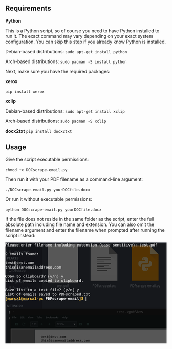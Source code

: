 ## Requirements

**Python**

This is a Python script, so of course you need to have Python installed to run it. The exact command may vary depending on your exact system configuration. You can skip this step if you already know Python is installed.

Debian-based distributions: `sudo apt-get install python`

Arch-based distributions: `sudo pacman -S install python`

Next, make sure you have the required packages:

**xerox**

`pip install xerox`

**xclip**

Debian-based distributions: `sudo apt-get install xclip`

Arch-based distributions: `sudo pacman -S xclip`

**docx2txt**
`pip install docx2txt`

## Usage

Give the script executable permissions:

`chmod +x DOCscrape-email.py`

Then run it with your PDF filename as a command-line argument:

`./DOCscrape-email.py yourDOCfile.docx`

Or run it without executable permissions:

`python DOCscrape-email.py yourDOCfile.docx`

If the file does not reside in the same folder as the script, enter the full absolute path including file name and extension. You can also omit the filename argument and enter the filename when prompted after running the script instead:


![](https://github.com/zcyph/PDFscrape-email/blob/master/screenshot.png?raw=true)



